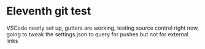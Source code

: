 # Eleventh git test  
VSCode nearly set up, gutters are working, testing source control right now, going to tweak the settings.json to query for pushes but not for external links  
